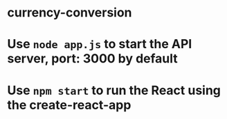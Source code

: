 # currency-conversion
# Use `node app.js` to start the API server, port: 3000 by default
# Use `npm start` to run the React using the create-react-app
